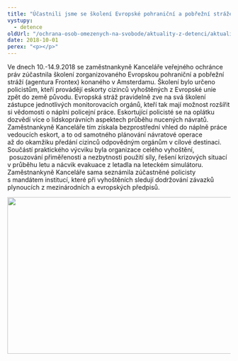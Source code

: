 ```yaml
---
title: "Účastnili jsme se školení Evropské pohraniční a pobřežní stráže"
vystupy:
  - detence
oldUrl: "/ochrana-osob-omezenych-na-svobode/aktuality-z-detenci/aktuality-z-detenci-2018/ucastnili-jsme-se-skoleni-evropske-pohranicni-a-pobrezni-straze/"
date: 2018-10-01
perex: "<p></p>"
---
```


<!-- imported from the old website -->

<p>Ve dnech 10.-14.9.2018 se zaměstnankyně Kanceláře veřejného ochránce práv zúčastnila školení zorganizovaného Evropskou pohraniční a pobřežní stráží (agentura Frontex) konaného v Amsterdamu. Školení bylo určeno policistům, kteří provádějí eskorty cizinců vyhoštěných z Evropské unie zpět do země původu. Evropská stráž pravidelně zve na svá školení zástupce jednotlivých monitorovacích orgánů, kteří tak mají možnost rozšířit si vědomosti o náplni policejní práce. Eskortující policisté se na oplátku dozvědí více o lidskoprávních aspektech průběhu nucených návratů. Zaměstnankyně Kanceláře tím získala bezprostřední vhled do náplně práce vedoucích eskort, a to od samotného plánování návratové operace až do okamžiku předání cizinců odpovědným orgánům v cílové destinaci. Součástí praktického výcviku byla organizace celého vyhoštění,  posuzování přiměřenosti a nezbytnosti použití síly, řešení krizových situací v průběhu letu a nácvik evakuace z letadla na leteckém simulátoru. Zaměstnankyně Kanceláře sama seznámila zúčastněné policisty s mandátem institucí, které při vyhoštěních sledují dodržování závazků plynoucích z mezinárodních a evropských předpisů. </p><p><img src="/uploads-import/uploads/RTEmagicC_Frontex-letadlo.jpg.jpg" width="630" height="354" alt="" /></p>
